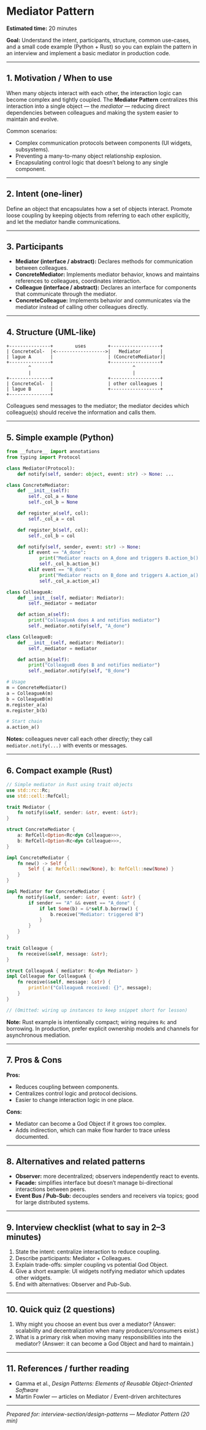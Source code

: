 # Mediator Pattern

**Estimated time:** 20 minutes

**Goal:** Understand the intent, participants, structure, common use-cases, and a small code example (Python + Rust) so you can explain the pattern in an interview and implement a basic mediator in production code.

---

## 1. Motivation / When to use

When many objects interact with each other, the interaction logic can become complex and tightly coupled. The **Mediator Pattern** centralizes this interaction into a single object — the *mediator* — reducing direct dependencies between colleagues and making the system easier to maintain and evolve.

Common scenarios:
- Complex communication protocols between components (UI widgets, subsystems).
- Preventing a many-to-many object relationship explosion.
- Encapsulating control logic that doesn’t belong to any single component.

---

## 2. Intent (one-liner)

Define an object that encapsulates how a set of objects interact. Promote loose coupling by keeping objects from referring to each other explicitly, and let the mediator handle communications.

---

## 3. Participants

- **Mediator (interface / abstract):** Declares methods for communication between colleagues.
- **ConcreteMediator:** Implements mediator behavior, knows and maintains references to colleagues, coordinates interaction.
- **Colleague (interface / abstract):** Declares an interface for components that communicate through the mediator.
- **ConcreteColleague:** Implements behavior and communicates via the mediator instead of calling other colleagues directly.


---

## 4. Structure (UML-like)

```
+---------------+        uses        +------------------+
| ConcreteCol-  |<------------------>|   Mediator       |
| lague A       |                    | (ConcreteMediator)|
+---------------+                    +------------------+
        ^                                     ^
        |                                     |
+---------------+                    +------------------+
| ConcreteCol-  |                    | other colleagues |
| lague B       |                    +------------------+
+---------------+
```

Colleagues send messages to the mediator; the mediator decides which colleague(s) should receive the information and calls them.

---

## 5. Simple example (Python)

```python
from __future__ import annotations
from typing import Protocol

class Mediator(Protocol):
    def notify(self, sender: object, event: str) -> None: ...

class ConcreteMediator:
    def __init__(self):
        self._col_a = None
        self._col_b = None

    def register_a(self, col):
        self._col_a = col

    def register_b(self, col):
        self._col_b = col

    def notify(self, sender, event: str) -> None:
        if event == "A_done":
            print("Mediator reacts on A_done and triggers B.action_b().")
            self._col_b.action_b()
        elif event == "B_done":
            print("Mediator reacts on B_done and triggers A.action_a().")
            self._col_a.action_a()

class ColleagueA:
    def __init__(self, mediator: Mediator):
        self._mediator = mediator

    def action_a(self):
        print("ColleagueA does A and notifies mediator")
        self._mediator.notify(self, "A_done")

class ColleagueB:
    def __init__(self, mediator: Mediator):
        self._mediator = mediator

    def action_b(self):
        print("ColleagueB does B and notifies mediator")
        self._mediator.notify(self, "B_done")

# Usage
m = ConcreteMediator()
a = ColleagueA(m)
b = ColleagueB(m)
m.register_a(a)
m.register_b(b)

# Start chain
a.action_a()
```

**Notes:** colleagues never call each other directly; they call `mediator.notify(...)` with events or messages.

---

## 6. Compact example (Rust)

```rust
// Simple mediator in Rust using trait objects
use std::rc::Rc;
use std::cell::RefCell;

trait Mediator {
    fn notify(&self, sender: &str, event: &str);
}

struct ConcreteMediator {
    a: RefCell<Option<Rc<dyn Colleague>>>,
    b: RefCell<Option<Rc<dyn Colleague>>>,
}

impl ConcreteMediator {
    fn new() -> Self {
        Self { a: RefCell::new(None), b: RefCell::new(None) }
    }
}

impl Mediator for ConcreteMediator {
    fn notify(&self, sender: &str, event: &str) {
        if sender == "A" && event == "A_done" {
            if let Some(b) = &*self.b.borrow() {
                b.receive("Mediator: triggered B")
            }
        }
    }
}

trait Colleague {
    fn receive(&self, message: &str);
}

struct ColleagueA { mediator: Rc<dyn Mediator> }
impl Colleague for ColleagueA {
    fn receive(&self, message: &str) {
        println!("ColleagueA received: {}", message);
    }
}

// (Omitted: wiring up instances to keep snippet short for lesson)
```

**Note:** Rust example is intentionally compact; wiring requires `Rc` and borrowing. In production, prefer explicit ownership models and channels for asynchronous mediation.

---

## 7. Pros & Cons

**Pros:**
- Reduces coupling between components.
- Centralizes control logic and protocol decisions.
- Easier to change interaction logic in one place.

**Cons:**
- Mediator can become a God Object if it grows too complex.
- Adds indirection, which can make flow harder to trace unless documented.

---

## 8. Alternatives and related patterns

- **Observer:** more decentralized; observers independently react to events.
- **Facade:** simplifies interface but doesn’t manage bi-directional interactions between peers.
- **Event Bus / Pub-Sub:** decouples senders and receivers via topics; good for large distributed systems.

---

## 9. Interview checklist (what to say in 2–3 minutes)

1. State the intent: centralize interaction to reduce coupling.
2. Describe participants: Mediator + Colleagues.
3. Explain trade-offs: simpler coupling vs potential God Object.
4. Give a short example: UI widgets notifying mediator which updates other widgets.
5. End with alternatives: Observer and Pub-Sub.

---

## 10. Quick quiz (2 questions)

1. Why might you choose an event bus over a mediator? (Answer: scalability and decentralization when many producers/consumers exist.)
2. What is a primary risk when moving many responsibilities into the mediator? (Answer: it can become a God Object and hard to maintain.)

---

## 11. References / further reading
- Gamma et al., *Design Patterns: Elements of Reusable Object-Oriented Software*
- Martin Fowler — articles on Mediator / Event-driven architectures


---

*Prepared for: interview-section/design-patterns — Mediator Pattern (20 min)*

